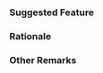 <!-- Thank you for contributing to nqiv! -->
<!-- In general, a feature request should propose a feature to be added and a rationale for it. -->
<!-- Please try to check for duplicate feature requests before making a new one. -->

### Suggested Feature

<!-- A description of the new feature for nqiv -->

### Rationale

<!-- How this feature would improve nqiv -->

### Other Remarks

<!-- Other questions or concerns can go here.  -->
